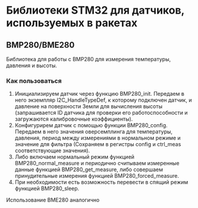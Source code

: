 # Библиотеки STM32 для датчиков, используемых в ракетах

## BMP280/BME280
Библиотека для работы с BMP280 для измерения температуры, давления и высоты.
### Как пользоваться
1. Инициализируем датчик через функцию BMP280_init. Передаем в него экземпляр I2C_HandleTypeDef, к которому подключен датчик, и давление на поверхности Земли для вычисления высоты (запрашивается ID датчика для проверки его работоспособности и загружаются калибровочные коэффициенты).
2. Конфигурирем датчик с помощью функции BMP280_config. Передаем в него значения оверсемплинга для температуры, давления, период между измерениями в нормальном режиме и значение для фильтра (Сохраняем в регистры config и ctrl_meas соответствующие значения).
3. Либо включаем нормальный режим функцией BMP280_normal_measure и периодично считываем измеренные данные функцией BMP280_get_measure, либо совершаем принудительные измерения функцией BMP280_forced_measure.
4. При необходимости есть возможность перевести в спящий режим функцией BMP280_sleep.

Использование BME280 аналогично
